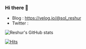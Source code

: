 ### Hi there 👋
- Blog : https://velog.io/@sol_reshur
- Twitter : 

![Reshur's GitHub stats](https://github-readme-stats.vercel.app/api?username=sol-reshur&show_icons=true&theme=radical)



[![Hits](https://hits.seeyoufarm.com/api/count/incr/badge.svg?url=https%3A%2F%2Fgithub.com%2Fsol-reshur%2Fsol-reshur.git&count_bg=%23FFC7D7&title_bg=%23C3C3C6&icon=github.svg&icon_color=%23FFFFFF&title=hits&edge_flat=false)](https://hits.seeyoufarm.com)
